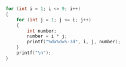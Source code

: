​

```cpp
for (int i = 1; i <= 9; i++)
{
	for (int j = 1; j <= i; j++)
	{
		int number;
		number = i * j;
		printf("%dx%d=%-3d", i, j, number);
	}
	printf("\n");
}
```

![](data:image/gif;base64,R0lGODlhAQABAPABAP///wAAACH5BAEKAAAALAAAAAABAAEAAAICRAEAOw== "点击并拖拽以移动")

​
